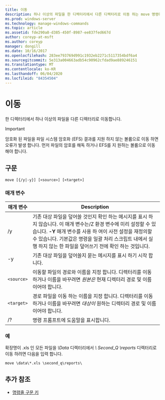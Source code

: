 ```yaml
---
title: 이동
description: 하나 이상의 파일을 한 디렉터리에서 다른 디렉터리로 이동 하는 move 명령에 대 한 참조 항목입니다.
ms.prod: windows-server
ms.technology: manage-windows-commands
ms.topic: article
ms.assetid: fde290a8-d385-450f-8987-ee837fed667d
author: coreyp-at-msft
ms.author: coreyp
manager: dongill
ms.date: 10/16/2017
ms.openlocfilehash: 283ee793769d991c1932eb2271c5117354bdf6a4
ms.sourcegitcommit: 5e313a004663adb54c90962cfdad9ae889246151
ms.translationtype: MT
ms.contentlocale: ko-KR
ms.lasthandoff: 06/04/2020
ms.locfileid: "84354504"
---
```

# <a name="move"></a>이동

한 디렉터리에서 하나 이상의 파일을 다른 디렉터리로 이동합니다.

> [!IMPORTANT]
> 암호화 된 파일을 파일 시스템 암호화 (EFS) 결과를 지원 하지 않는 볼륨으로 이동 하면 오류가 발생 합니다. 먼저 파일의 암호를 해독 하거나 EFS를 지 원하는 볼륨으로 이동 해야 합니다.

## <a name="syntax"></a>구문

```
move [{/y|-y}] [<source>] [<target>]
```

### <a name="parameters"></a>매개 변수

| 매개 변수 | Description |
| --------- | ----------- |
| /y | 기존 대상 파일을 덮어쓸 것인지 확인 하는 메시지를 표시 하지 않습니다. 이 매개 변수는/Z 환경 변수에 미리 설정할 수 있습니다. **-Y** 매개 변수를 사용 하 여이 사전 설정을 재정의할 수 있습니다. 기본값은 명령을 일괄 처리 스크립트 내에서 실행 하지 않는 한 파일을 덮어쓰기 전에 확인 하는 것입니다. |
| -y | 기존 대상 파일을 덮어쓸지 묻는 메시지를 표시 하기 시작 합니다. |
| `<source>` | 이동할 파일의 경로와 이름을 지정 합니다. 디렉터리를 이동 하거나 이름을 바꾸려면 *원본은* 현재 디렉터리 경로 및 이름 이어야 합니다. |
| `<target>` | 경로 파일을 이동 하는 이름을 지정 합니다. 디렉터리를 이동 하거나 이름을 바꾸려면 *대상이* 원하는 디렉터리 경로 및 이름 이어야 합니다. |
| /? | 명령 프롬프트에 도움말을 표시합니다. |

### <a name="examples"></a>예

확장명이 .xls 인 모든 파일을 *\Data* 디렉터리에서 *\ Second_Q \reports* 디렉터리로 이동 하려면 다음을 입력 합니다.

```
move \data\*.xls \second_q\reports\
```

## <a name="additional-references"></a>추가 참조

- [명령줄 구문 키](command-line-syntax-key.md)
